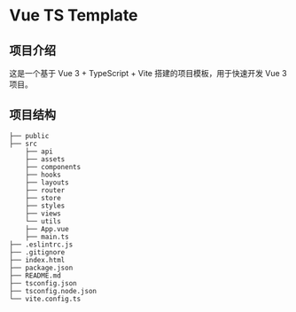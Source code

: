 # Vue TS Template

## 项目介绍

这是一个基于 Vue 3 + TypeScript + Vite 搭建的项目模板，用于快速开发 Vue 3 项目。

## 项目结构 

```
├── public
├── src
    ├── api
    ├── assets
    ├── components
    ├── hooks
    ├── layouts
    ├── router
    ├── store
    ├── styles
    ├── views
    └── utils
    ├── App.vue
    ├── main.ts
├── .eslintrc.js
├── .gitignore
├── index.html
├── package.json
├── README.md
├── tsconfig.json
├── tsconfig.node.json
└── vite.config.ts
```